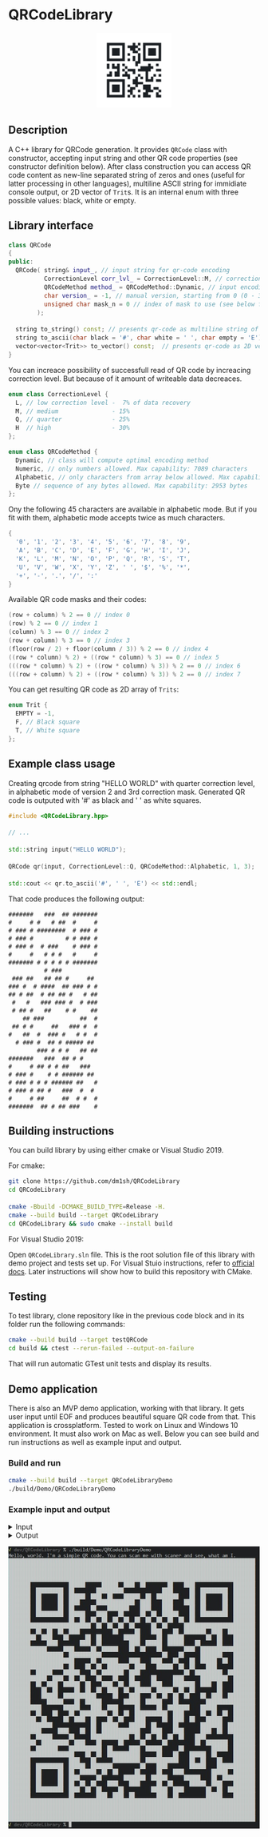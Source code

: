 # QRCodeLibrary


<p align="center">
  <img src="https://github.com/dm1sh/QRCodeLibrary/raw/master/img/logo.png" alt="QRCodeLibrary logo" width="150px">
</p>

## Description

A C++ library for QRCode generation. It provides `QRCode` class with constructor, accepting input string and other QR code properties (see constructor definition below). After class construction you can access QR code content as new-line separated string of zeros and ones (useful for latter processing in other languages), multiline ASCII string for immidiate console output, or 2D vector of `Trit`s. It is an internal enum with three possible values: black, white or empty.

## Library interface

```c++
class QRCode
{
public:
  QRCode( string& input_, // input string for qr-code encoding
          CorrectionLevel corr_lvl_ = CorrectionLevel::M, // correction level of qr-code (see below for possible values)
          QRCodeMethod method_ = QRCodeMethod::Dynamic, // input encoding method (see below for possible values)
          char version_ = -1, // manual version, starting from 0 (0 - 39 versions). If not set, calculated dynamically
          unsigned char mask_n = 0 // index of mask to use (see below for different masks options)
        );

  string to_string() const; // presents qr-code as multiline string of zeros and ones 
  string to_ascii(char black = '#', char white = ' ', char empty = 'E') const;  // presents qr-code as multiline string of specified characters 
  vector<vector<Trit>> to_vector() const;  // presents qr-code as 2D vector of Trits 
}
```

You can increace possibility of successfull read of QR code by increacing correction level. But because of it amount of writeable data decreaces.

```c++
enum class CorrectionLevel {
  L, // low correction level -  7% of data recovery
  M, // medium               - 15%
  Q, // quarter              - 25%
  H  // high                 - 30%
};
```

```c++
enum class QRCodeMethod {
  Dynamic, // class will compute optimal encoding method
  Numeric, // only numbers allowed. Max capability: 7089 characters
  Alphabetic, // only characters from array below allowed. Max capability: 4296 characters
  Byte // sequence of any bytes allowed. Max capability: 2953 bytes
};
```

Ony the following 45 characters are available in alphabetic mode. But if you fit with them, alphabetic mode accepts twice as much characters.

```c++
{
  '0', '1', '2', '3', '4', '5', '6', '7', '8', '9',
  'A', 'B', 'C', 'D', 'E', 'F', 'G', 'H', 'I', 'J',
  'K', 'L', 'M', 'N', 'O', 'P', 'Q', 'R', 'S', 'T',
  'U', 'V', 'W', 'X', 'Y', 'Z', ' ', '$', '%', '*',
  '+', '-', '.', '/', ':'
}
```

Available QR code masks and their codes:

```c++
(row + column) % 2 == 0 // index 0
(row) % 2 == 0 // index 1
(column) % 3 == 0 // index 2
(row + column) % 3 == 0 // index 3
(floor(row / 2) + floor(column / 3)) % 2 == 0 // index 4
((row * column) % 2) + ((row * column) % 3) == 0 // index 5
(((row * column) % 2) + ((row * column) % 3)) % 2 == 0 // index 6
(((row + column) % 2) + ((row * column) % 3)) % 2 == 0 // index 7
```

You can get resulting QR code as 2D array of `Trits`:

```c++
enum Trit {
  EMPTY = -1,
  F, // Black square
  T, // White square
};
```

## Example class usage

Creating qrcode from string "HELLO WORLD" with quarter correction level, in alphabetic mode of version 2 and 3rd correction mask. Generated QR code is outputed with '#' as black and ' ' as white squares.

```c++
#include <QRCodeLibrary.hpp>

// ...

std::string input("HELLO WORLD");

QRCode qr(input, CorrectionLevel::Q, QRCodeMethod::Alphabetic, 1, 3);

std::cout << qr.to_ascii('#', ' ', 'E') << std::endl;
```

That code produces the following output:

```plain
#######   ###  ## #######
#     # #   # ##  #     #
# ### # ########  # ### #
# ### #         # # ### #
# ### #  # ###    # ### #
#     #   # # #   #     #
####### # # # # # #######
          # ###          
 ### ##   ## ## #     ## 
### #  # ####  ## ### # #
## # ##  # ## ## #   # ##
 #   #   ### ### #  # ###
 # ## #   ##    # #    ##
    ## ###          ##  #
 ## # #     ##   ### #  #
#   ##  #  ### #   # #  #
  # ### #  ## # ##### ## 
        ### # # #   ## ##
#######   ###  ## # #    
#     # ## # # ##   ###  
# ### #    # # ###### ## 
# ### # # # ###### ##   #
# ### # ## #   ###  #  # 
#     # ##     ##  # #  #
#######  ## # ## ###    #
```

## Building instructions

You can build library by using either cmake or Visual Studio 2019.

For cmake:

```bash
git clone https://github.com/dm1sh/QRCodeLibrary
cd QRCodeLibrary

cmake -Bbuild -DCMAKE_BUILD_TYPE=Release -H.
cmake --build build --target QRCodeLibrary
cd QRCodeLibrary && sudo cmake --install build
```

For Visual Studio 2019:

Open `QRCodeLibrary.sln` file. This is the root solution file of this library with demo project and tests set up. For Visual Stuio instructions, refer to [official docs](https://visualstudio.microsoft.com/vs/getting-started). Later instructions will show how to build this repository with CMake.

## Testing

To test library, clone repository like in the previous code block and in its folder run the following commands:

```bash
cmake --build build --target testQRCode
cd build && ctest --rerun-failed --output-on-failure
```

That will run automatic GTest unit tests and display its results.

## Demo application

There is also an MVP demo application, working with that library. It gets user input until EOF and produces beautiful square QR code from that. This application is crossplatform. Tested to work on Linux and Windows 10 environment. It must also work on Mac as well. Below you can see build and run instructions as well as example input and output.

### Build and run

```bash
cmake --build build --target QRCodeLibraryDemo
./build/Demo/QRCodeLibraryDemo
```

### Example input and output

<details>
  <summary>Input</summary>

```plain
Hello, world. I'm a simple QR code. You can scan me with scaner and see, what am I.
```

</details>

<details>
  <summary>Output</summary>

```
██████████████████████████████████████████████████████████████████████████████████████████
██████████████████████████████████████████████████████████████████████████████████████████
██████████████████████████████████████████████████████████████████████████████████████████
██████████████████████████████████████████████████████████████████████████████████████████
████████              ██████      ██████  ████  ██        ██    ████              ████████
████████  ██████████  ██        ██████████              ████      ██  ██████████  ████████
████████  ██      ██  ██████  ████  ██    ██████  ██  ████████    ██  ██      ██  ████████
████████  ██      ██  ████      ██████████████  ████    ████    ████  ██      ██  ████████
████████  ██      ██  ██      ██    ████████    ████    ████      ██  ██      ██  ████████
████████  ██████████  ██████    ████    ██      ██  ██  ██████    ██  ██████████  ████████
████████              ██  ██  ██  ██  ██  ██  ██  ██  ██  ██  ██  ██              ████████
██████████████████████████████  ██  ██  ██  ██      ██  ██      ██████████████████████████
████████  ██  ██  ██  ████            ██      ██    ████    ██  ████████  ████  ██████████
██████████  ████    ██      ██  ██        ██████      ██  ██████        ██  ██    ████████
████████      ████        ████  ██          ████  ██████  ██████    ██      ██    ████████
██████████████      ████      ██  ██████    ██  ██    ██        ████  ████████████████████
████████████████████  ████████████                      ██    ██      ████████    ████████
████████████████████████      ██  ██████    ████    ████    ██    ██  ██████  ██  ████████
████████████████████  ██    ██  ██  ████████  ████    ██████  ██  ██    ████      ████████
████████  ██████    ██████    ██  ████████  ████                ██  ██████████  ██████████
██████████████  ████  ██  ██    ██    ██    ██      ██      ████      ██████████  ████████
████████  ██  ████  ██████  ██    ████  ██  ████    ████    ████████  ████  ██    ████████
████████    ██  ██      ██  ██  ██  ████  ██  ██████  ██████  ██  ██        ██    ████████
████████    ██████  ████████████      ██    ████    ██  ██  ██  ██    ██  ████  ██████████
████████      ██████    ██  ██████        ██████  ██████    ██          ██████████████████
████████████        ██████    ████  ████      ██      ██  ████████    ██████      ████████
████████  ██    ██    ██  ██████████  ██  ██  ████████████  ████      ██  ██  ██  ████████
██████████  ██      ██  ████  ██    ██  ██    ████      ██  ████  ██    ██████    ████████
████████████████              ██  ██████    ██████  ██      ██        ████████  ██████████
████████████      ████    ██  ██  ██████████████    ████    ████      ████  ██  ██████████
████████  ██████      ██      ██████████████  ██  ██  ██  ██  ██    ████          ████████
██████████  ██████████  ████    ██      ██      ██      ██          ██  ████████  ████████
████████  ████████    ████████████  ██      ████  ██████      ██          ██████  ████████
████████████████████████    ██  ██  ████████████      ██    ██    ██████  ██      ████████
████████              ████    ██      ██████████  ████████████    ██  ██    ██    ████████
████████  ██████████  ██████  ████████          ██    ████        ██████    ██████████████
████████  ██      ██  ██  ██████  ██  ██      ██      ██    ████          ██████  ████████
████████  ██      ██  ████      ██        ████████  ██████      ██████    ██  ████████████
████████  ██      ██  ██  ██  ██    ████    ████      ██  ██      ██████  ████    ████████
████████  ██████████  ████  ██  ██      ██          ██████  ████        ██  ██  ██████████
████████              ██        ████  ████  ██        ████  ██          ██████    ████████
██████████████████████████████████████████████████████████████████████████████████████████
██████████████████████████████████████████████████████████████████████████████████████████
██████████████████████████████████████████████████████████████████████████████████████████
██████████████████████████████████████████████████████████████████████████████████████████
```

</details>

![Screenshot](https://github.com/dm1sh/QRCodeLibrary/raw/master/img/demo_screen.jpg)
